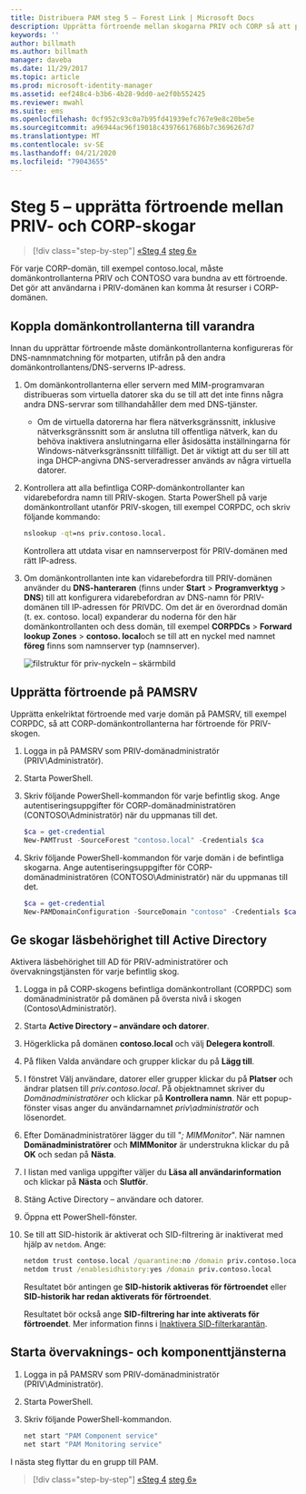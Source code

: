 ```yaml
---
title: Distribuera PAM steg 5 – Forest Link | Microsoft Docs
description: Upprätta förtroende mellan skogarna PRIV och CORP så att privilegierade användare i PRIV fortfarande kan komma åt resurser i CORP.
keywords: ''
author: billmath
ms.author: billmath
manager: daveba
ms.date: 11/29/2017
ms.topic: article
ms.prod: microsoft-identity-manager
ms.assetid: eef248c4-b3b6-4b28-9dd0-ae2f0b552425
ms.reviewer: mwahl
ms.suite: ems
ms.openlocfilehash: 0cf952c93c0a7b95fd41939efc767e9e8c20be5e
ms.sourcegitcommit: a96944ac96f19018c43976617686b7c3696267d7
ms.translationtype: MT
ms.contentlocale: sv-SE
ms.lasthandoff: 04/21/2020
ms.locfileid: "79043655"
---
```

# <a name="step-5--establish-trust-between-priv-and-corp-forests"></a>Steg 5 – upprätta förtroende mellan PRIV- och CORP-skogar

> [!div class="step-by-step"]
> [«Steg 4](step-4-install-mim-components-on-pam-server.md)
> [steg 6»](step-6-transition-group-to-pam.md)

För varje CORP-domän, till exempel contoso.local, måste domänkontrollanterna PRIV och CONTOSO vara bundna av ett förtroende. Det gör att användarna i PRIV-domänen kan komma åt resurser i CORP-domänen.

## <a name="connect-each-domain-controller-to-its-counterpart"></a>Koppla domänkontrollanterna till varandra

Innan du upprättar förtroende måste domänkontrollanterna konfigureras för DNS-namnmatchning för motparten, utifrån på den andra domänkontrollantens/DNS-serverns IP-adress.

1.  Om domänkontrollanterna eller servern med MIM-programvaran distribueras som virtuella datorer ska du se till att det inte finns några andra DNS-servrar som tillhandahåller dem med DNS-tjänster.
    - Om de virtuella datorerna har flera nätverksgränssnitt, inklusive nätverksgränssnitt som är anslutna till offentliga nätverk, kan du behöva inaktivera anslutningarna eller åsidosätta inställningarna för Windows-nätverksgränssnitt tillfälligt. Det är viktigt att du ser till att inga DHCP-angivna DNS-serveradresser används av några virtuella datorer.

2.  Kontrollera att alla befintliga CORP-domänkontrollanter kan vidarebefordra namn till PRIV-skogen. Starta PowerShell på varje domänkontrollant utanför PRIV-skogen, till exempel CORPDC, och skriv följande kommando:

    ```cmd
    nslookup -qt=ns priv.contoso.local.
    ```
    Kontrollera att utdata visar en namnserverpost för PRIV-domänen med rätt IP-adress.

3.  Om domänkontrollanten inte kan vidarebefordra till PRIV-domänen använder du **DNS-hanteraren** (finns under **Start** > **Programverktyg** > **DNS**) till att konfigurera vidarebefordran av DNS-namn för PRIV-domänen till IP-adressen för PRIVDC. Om det är en överordnad domän (t. ex. contoso. local) expanderar du noderna för den här domänkontrollanten och dess domän, till exempel **CORPDCs** > **Forward lookup Zones** > **contoso. local**och se till att en nyckel med namnet **föreg** finns som namnserver typ (namnserver).

    ![filstruktur för priv-nyckeln – skärmbild](./media/PAM_GS_DNS_Manager.png)

## <a name="establish-trust-on-pamsrv"></a>Upprätta förtroende på PAMSRV

Upprätta enkelriktat förtroende med varje domän på PAMSRV, till exempel CORPDC, så att CORP-domänkontrollanterna har förtroende för PRIV-skogen.

1. Logga in på PAMSRV som PRIV-domänadministratör (PRIV\Administratör).

2.  Starta PowerShell.

3.  Skriv följande PowerShell-kommandon för varje befintlig skog. Ange autentiseringsuppgifter för CORP-domänadministratören (CONTOSO\Administratör) när du uppmanas till det.

    ```PowerShell
    $ca = get-credential
    New-PAMTrust -SourceForest "contoso.local" -Credentials $ca
    ```

4.  Skriv följande PowerShell-kommandon för varje domän i de befintliga skogarna. Ange autentiseringsuppgifter för CORP-domänadministratören (CONTOSO\Administratör) när du uppmanas till det.

    ```PowerShell
    $ca = get-credential
    New-PAMDomainConfiguration -SourceDomain "contoso" -Credentials $ca
    ```

## <a name="give-forests-read-access-to-active-directory"></a>Ge skogar läsbehörighet till Active Directory

Aktivera läsbehörighet till AD för PRIV-administratörer och övervakningstjänsten för varje befintlig skog.

1. Logga in på CORP-skogens befintliga domänkontrollant (CORPDC) som domänadministratör på domänen på översta nivå i skogen (Contoso\Administratör).  
2. Starta **Active Directory – användare och datorer**.  
3. Högerklicka på domänen **contoso.local** och välj **Delegera kontroll**.  
4. På fliken Valda användare och grupper klickar du på **Lägg till**.  
5. I fönstret Välj användare, datorer eller grupper klickar du på **Platser** och ändrar platsen till *priv.contoso.local*.  På objektnamnet skriver du *Domänadministratörer* och klickar på **Kontrollera namn**. När ett popup-fönster visas anger du användarnamnet *priv\administratör* och lösenordet.  
6. Efter Domänadministratörer lägger du till "*; MIMMonitor*". När namnen **Domänadministratörer** och **MIMMonitor** är understrukna klickar du på **OK** och sedan på **Nästa**.  
7. I listan med vanliga uppgifter väljer du **Läsa all användarinformation** och klickar på **Nästa** och **Slutför**.  
8. Stäng Active Directory – användare och datorer.

9. Öppna ett PowerShell-fönster.
10. Se till att SID-historik är aktiverat och SID-filtrering är inaktiverat med hjälp av `netdom`. Ange:
    ```cmd
    netdom trust contoso.local /quarantine:no /domain priv.contoso.local
    netdom trust /enablesidhistory:yes /domain priv.contoso.local
    ```
    Resultatet bör antingen ge **SID-historik aktiveras för förtroendet** eller **SID-historik har redan aktiverats för förtroendet**.

    Resultatet bör också ange **SID-filtrering har inte aktiverats för förtroendet**. Mer information finns i [Inaktivera SID-filterkarantän](https://technet.microsoft.com/library/cc772816.aspx).

## <a name="start-the-monitoring-and-component-services"></a>Starta övervaknings- och komponenttjänsterna

1.  Logga in på PAMSRV som PRIV-domänadministratör (PRIV\Administratör).

2.  Starta PowerShell.

3.  Skriv följande PowerShell-kommandon.

    ```cmd
    net start "PAM Component service"
    net start "PAM Monitoring service"
    ```

I nästa steg flyttar du en grupp till PAM.

> [!div class="step-by-step"]
> [«Steg 4](step-4-install-mim-components-on-pam-server.md)
> [steg 6»](step-6-transition-group-to-pam.md)
